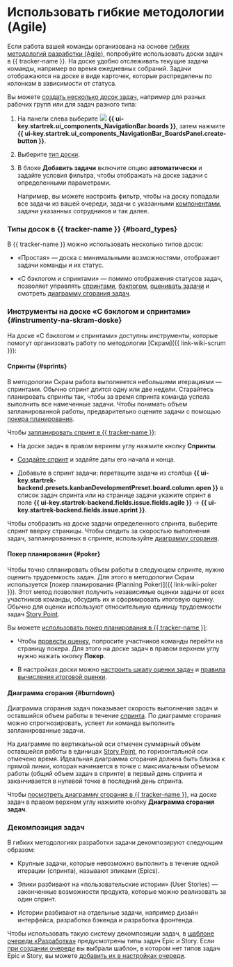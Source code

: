 # Использовать гибкие методологии (Agile)

Если работа вашей команды организована на основе [гибких методологий разработки (Agile)](../glossary/backlog#agile), попробуйте использовать доски задач в {{ tracker-name }}. На доске удобно отслеживать текущие задачи команды, например во время ежедневных собраний. Задачи отображаются на доске в виде карточек, которые распределены по колонкам в зависимости от статуса.

Вы можете [создать несколько досок задач](manager/create-agile-board.md), например для разных рабочих групп или для задач разного типа:

1. На панели слева выберите ![](../_assets/tracker/svg/boards.svg)&nbsp;**{{ ui-key.startrek.ui_components_NavigationBar.boards }}**, затем нажмите **{{ ui-key.startrek.ui_components_NavigationBar_BoardsPanel.create-button }}**.

1. Выберите [тип доски](#board_types).

1. В блоке **Добавить задачи** включите опцию **автоматически** и задайте условия фильтра, чтобы отображать на доске задачи с определенными параметрами.

    Например, вы можете настроить фильтр, чтобы на доску попадали все задачи из вашей очереди, задачи с указанными [компонентами](manager/components.md), задачи указанных сотрудников и так далее.

### Типы досок в {{ tracker-name }} {#board_types}

В {{ tracker-name }} можно использовать несколько типов досок:

- «Простая» — доска с минимальными возможностями, отображает задачи команды и их статус.

- «С бэклогом и спринтами» — помимо отображения статусов задач, позволяет управлять [спринтами](manager/agile.md#dlen_sprint), [бэклогом](manager/backlog.md), [оценивать задачи](manager/planning-poker.md) и смотреть [диаграмму сгорания задач](manager/agile.md#dlen_burndown).

### Инструменты на доске «С бэклогом и спринтами» {#instrumenty-na-skram-doske}

На доске «С бэклогом и спринтами» доступны инструменты, которые помогут организовать работу по методологии [Скрам]({{ link-wiki-scrum }}):

#### Спринты {#sprints}

В методологии Скрам работа выполняется небольшими итерациями — спринтами. Обычно спринт длится одну или две недели. Старайтесь планировать спринты так, чтобы за время спринта команда успела выполнить все намеченные задачи. Чтобы понимать объем запланированной работы, предварительно оцените задачи с помощью [покера планирования](#poker).

Чтобы [запланировать спринт в {{ tracker-name }}](manager/create-agile-sprint.md):

- На доске задач в правом верхнем углу нажмите кнопку **Спринты**.

- [Создайте спринт](manager/create-agile-sprint.md#create_sprint) и задайте даты его начала и конца.

- Добавьте в спринт задачи: перетащите задачи из столбца **{{ ui-key.startrek-backend.presets.kanbanDevelopmentPreset.board.column.open }}** в список задач спринта или на странице задачи укажите спринт в поле **{{ ui-key.startrek-backend.fields.issue.fields.agile }}** → **{{ ui-key.startrek-backend.fields.issue.sprint }}**.

Чтобы отобразить на доске задачи определенного спринта, выберите спринт вверху страницы. Чтобы следить за скоростью выполнения задач, запланированных в спринте, используйте [диаграмму сгорания](#burndown).

#### Покер планирования {#poker}

Чтобы точно спланировать объем работы в следующем спринте, нужно оценить трудоемкость задач. Для этого в методологии Скрам используется [покер планирования (Planning Poker)]({{ link-wiki-poker }}). Этот метод позволяет получить независимые оценки задачи от всех участников команды, обсудить их и сформировать итоговую оценку. Обычно для оценки используют относительную единицу трудоемкости задач [Story Point](manager/agile.md#dlen_sp).

Вы можете [использовать покер планирования в {{ tracker-name }}](manager/planning-poker.md):

- Чтобы [провести оценку](manager/planning-poker.md#section_estimate), попросите участников команды перейти на страницу покера. Для этого на доске задач в правом верхнем углу нужно нажать кнопку **Покер**.

- В настройках доски можно [настроить шкалу оценки задач](manager/planning-poker.md#section_scale) и [правила вычисления итоговой оценки](manager/planning-poker.md#section_calc). 

#### Диаграмма сгорания {#burndown}

Диаграмма сгорания задач показывает скорость выполнения задач и оставшийся объем работы в течение [спринта](manager/agile.md#dlen_sprint). По диаграмме сгорания можно спрогнозировать, успеет ли команда выполнить запланированные задачи.

На диаграмме по вертикальной оси отмечен суммарный объем оставшейся работы в единицах [Story Point](manager/agile.md#dlen_sp), по горизонтальной оси отмечено время. Идеальная диаграмма сгорания должна быть близка к прямой линии, которая начинается в точке с максимальным объемом работы (общий объем задач в спринте) в первый день спринта и заканчивается в нулевой точке в последний день спринта.

Чтобы [посмотреть диаграмму сгорания в {{ tracker-name }}](manager/burndown.md), на доске задач в правом верхнем углу нажмите кнопку **Диаграмма сгорания задач**.

### Декомпозиция задач

В гибких методологиях разработки задачи декомпозируют следующим образом:

- Крупные задачи, которые невозможно выполнить в течение одной итерации (спринта), называют эпиками (Epics). 

- Эпики разбивают на «пользовательские истории» (User Stories) — законченные возможности продукта, которые можно реализовать за один спринт.

- Истории разбивают на отдельные задачи, например дизайн интерфейса, разработка бэкенда и разработка фронтенда.

Чтобы использовать такую систему декомпозиции задач, в [шаблоне очереди «Разработка»](manager/workflows.md#section_q5d_3rm_qz) предусмотрены типы задач Epic и Story. Если [при создании очереди](dev-process-create-queue.md) вы выбрали шаблон, в котором нет типов задач Epic и Story, вы можете [добавить их в настройках очереди](manager/add-ticket-type.md).
